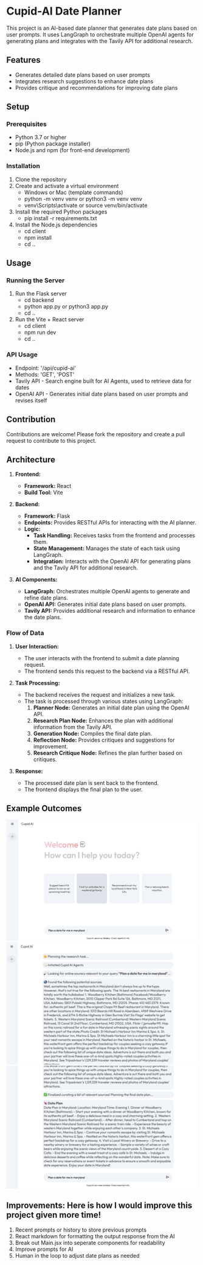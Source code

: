 # Cupid-AI Date Planner

This project is an AI-based date planner that generates date plans based on user prompts. It uses LangGraph to orchestrate multiple OpenAI agents for generating plans and integrates with the Tavily API for additional research.

## Features

- Generates detailed date plans based on user prompts
- Integrates research suggestions to enhance date plans
- Provides critique and recommendations for improving date plans

## Setup

### Prerequisites
- Python 3.7 or higher
- pip (Python package installer)
- Node.js and npm (for front-end development)

### Installation

1. Clone the repository
2. Create and activate a virtual environment
    - Windows or Mac (template commands)
    - python -m venv venv or python3 -m venv venv
    - venv\Scripts\activate or source venv/bin/activate 
3. Install the required Python packages
    - pip install -r requirements.txt
4. Install the Node.js dependencies
    - cd client
    - npm install
    - cd ..

## Usage

### Running the Server
1. Run the Flask server
    - cd backend
    - python app.py or python3 app.py
    - cd ..
2. Run the Vite + React server
    - cd client
    - npm run dev
    - cd ..

### API Usage
- Endpoint: '/api/cupid-ai'
- Methods: 'GET', 'POST'
- Tavily API - Search engine built for AI Agents, used to retrieve data for dates
- OpenAI API - Generates initial date plans based on user prompts and revises itself

## Contribution
Contributions are welcome! Please fork the repository and create a pull request to contribute to this project.

## Architecture

1. **Frontend:**
   - **Framework:** React
   - **Build Tool:** Vite

2. **Backend:**
   - **Framework:** Flask
   - **Endpoints:** Provides RESTful APIs for interacting with the AI planner.
   - **Logic:**
     - **Task Handling:** Receives tasks from the frontend and processes them.
     - **State Management:** Manages the state of each task using LangGraph.
     - **Integration:** Interacts with the OpenAI API for generating plans and the Tavily API for additional research.

3. **AI Components:**
   - **LangGraph:** Orchestrates multiple OpenAI agents to generate and refine date plans.
   - **OpenAI API:** Generates initial date plans based on user prompts.
   - **Tavily API:** Provides additional research and information to enhance the date plans.

### Flow of Data

1. **User Interaction:**
   - The user interacts with the frontend to submit a date planning request.
   - The frontend sends this request to the backend via a RESTful API.

2. **Task Processing:**
   - The backend receives the request and initializes a new task.
   - The task is processed through various states using LangGraph:
     1. **Planner Node:** Generates an initial date plan using the OpenAI API.
     2. **Research Plan Node:** Enhances the plan with additional information from the Tavily API.
     3. **Generation Node:** Compiles the final date plan.
     4. **Reflection Node:** Provides critiques and suggestions for improvement.
     5. **Research Critique Node:** Refines the plan further based on critiques.

3. **Response:**
   - The processed date plan is sent back to the frontend.
   - The frontend displays the final plan to the user.

## Example Outcomes
![Input Screenshot](./client/src/assets/demo_input.png)
![Output 1 Screenshot](./client/src/assets/demo_output1.png)
![Output 2 Screenshot](./client/src/assets/demo_output2.png)

## Improvements: Here is how I would improve this project given more time!
1. Recent prompts or history to store previous prompts
2. React markdown for formatting the output response from the AI
3. Break out Main.jsx into seperate components for readability
4. Improve prompts for AI 
5. Human in the loop to adjust date plans as needed
